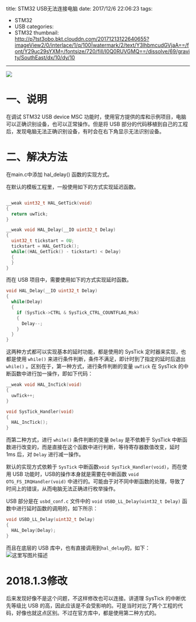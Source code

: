 title: STM32 USB无法连接电脑
date: 2017/12/6 22:06:23
tags:
- STM32
- USB
categories:
- STM32
thumbnail: http://p7tst3obo.bkt.clouddn.com/20171213122640655?imageView2/0/interlace/1/q/100|watermark/2/text/Y3lhbmcudGVjaA==/font/Y29uc29sYXM=/fontsize/720/fill/I0Q0RUVGMQ==/dissolve/69/gravity/SouthEast/dx/10/dy/10
---


![](http://p7tst3obo.bkt.clouddn.com/20171213122640655?imageView2/0/interlace/1/q/100|watermark/2/text/Y3lhbmcudGVjaA==/font/Y29uc29sYXM=/fontsize/720/fill/I0Q0RUVGMQ==/dissolve/69/gravity/SouthEast/dx/10/dy/10)

# 一、说明

在调试 STM32 USB device MSC 功能时，使用官方提供的库和示例项目，电脑可以正确识别设备，也可以正常操作。但是将 USB 部分的代码移植到自己的工程后，发现电脑无法正确识别设备，有时会在右下角显示无法识别设备。

<!-- more -->

# 二、解决方法

在main.c中添加 hal_delay() 函数的实现方式。

在默认的模板工程里，一般使用如下的方式实现延迟函数。

```c

__weak uint32_t HAL_GetTick(void)
{
  return uwTick;
}

__weak void HAL_Delay(__IO uint32_t Delay)
{
  uint32_t tickstart = 0U;
  tickstart = HAL_GetTick();
  while((HAL_GetTick() - tickstart) < Delay)
  {
  }
}
```

而在 USB 项目中，需要使用如下的方式实现延时函数。

```c
void HAL_Delay(__IO uint32_t Delay)
{
  while(Delay) 
  {
    if (SysTick->CTRL & SysTick_CTRL_COUNTFLAG_Msk) 
    {
      Delay--;
    }
  }
}
```

这两种方式都可以实现基本的延时功能，都是使用的 SysTick 定时器来实现，也都是使用 `while()` 来进行条件判断，条件不满足，即计时到了指定的延时后退出 `while()` 。区别在于，第一种方式，进行条件判断的变量 `uwTick` 在 SysTick 的中断函数中进行加一操作，即如下代码：

```c
__weak void HAL_IncTick(void)
{
  uwTick++;
}

void SysTick_Handler(void)
{
  HAL_IncTick();
}
```

而第二种方式，进行 `while()` 条件判断的变量 `Delay` 是不依赖于 SysTick 中断函数进行改变的，而是直接在这个函数中进行判断，等待寄存器数值改变，延时 1ms 后，对 `Delay` 进行减一操作。

默认的实现方式依赖于 `SysTick` 中断函数`void SysTick_Handler(void)`，而在使用 USB 功能时，USB的操作本身就是需要在中断函数 `void OTG_FS_IRQHandler(void)` 中进行的。可能由于对不同中断函数的处理，导致了时间上的错误，从而电脑无法正确进行枚举操作。

USB 部分是在 `usbd_conf.c` 文件中的 `void USBD_LL_Delay(uint32_t Delay)` 函数中进行延时函数的调用的，如下所示：

```c
void USBD_LL_Delay(uint32_t Delay)
{
  HAL_Delay(Delay);
}
```
而且在底层的 USB 库中，也有直接调用到`hal_delay`的，如下：
![这里写图片描述](http://p7tst3obo.bkt.clouddn.com/20171213122640655?imageView2/0/interlace/1/q/100|watermark/2/text/Y3lhbmcudGVjaA==/font/Y29uc29sYXM=/fontsize/720/fill/I0Q0RUVGMQ==/dissolve/69/gravity/SouthEast/dx/10/dy/10)
 
# 2018.1.3修改
后来发现好像不是这个问题，不这样修改也可以连接。讲道理 SysTick 的中断优先等级比 USB 的高，因此应该是不会受影响的。可是当时对比了两个工程的代码，好像也就这点区别。不过在官方库中，都是使用第二种方式的。